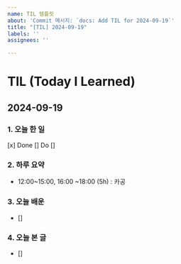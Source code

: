 ```yaml
---
name: TIL 템플릿
about: 'Commit 메시지: `docs: Add TIL for 2024-09-19`'
title: "[TIL] 2024-09-19"
labels: ''
assignees: ''

---
```


# TIL (Today I Learned)

## 2024-09-19

### 1. 오늘 한 일
[x] Done
[] Do
[]

### 2. 하루 요약
- 12:00~15:00, 16:00 ~18:00 (5h) : 카공

### 3. 오늘 배운 
- []

### 4. 오늘 본 글
- []
